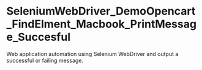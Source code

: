 # SeleniumWebDriver_DemoOpencart_FindElment_Macbook_PrintMessage_Succesful
Web application automation using Selenium WebDriver and output a successful or failing message. 
